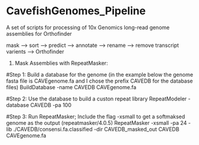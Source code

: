 # CavefishGenomes_Pipeline
A set of scripts for processing of 10x Genomics long-read genome assemblies for Orthofinder 


 mask –> sort  –> predict –> annotate –> rename –> remove transcript varients –> Orthofinder

1) Mask Assemblies with RepeatMasker:

#Step 1: Build a database for the genome (in the example below the genome fasta file is CAVEgenome.fa and I chose the prefix CAVEDB for the database files)
BuildDatabase -name CAVEDB CAVEgenome.fa

#Step 2: Use the database to build a custon repeat library
RepeatModeler -database CAVEDB -pa 100

#Step 3: Run RepeatMasker; Include the flag -xsmall to get a softmaksed genome as the output (repeatmasker/4.0.5)
RepeatMasker -xsmall -pa 24 -lib ./CAVEDB/consensi.fa.classified -dir CAVEDB_masked_out CAVEDB CAVEgenome.fa
